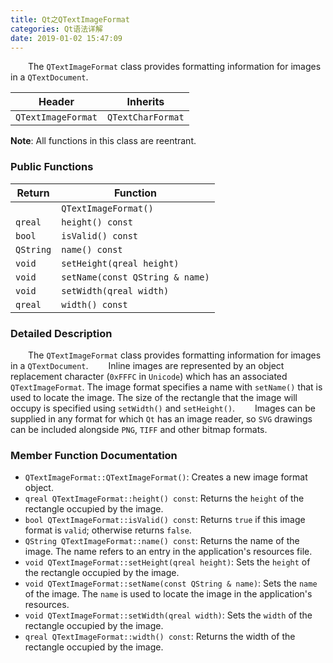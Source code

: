 ```yaml
---
title: Qt之QTextImageFormat
categories: Qt语法详解
date: 2019-01-02 15:47:09
---
```

&emsp;&emsp;The `QTextImageFormat` class provides formatting information for images in a `QTextDocument`.<!--more-->

Header             | Inherits
-------------------|-----------------
`QTextImageFormat` | `QTextCharFormat`

**Note**: All functions in this class are reentrant.

### Public Functions

Return    | Function
----------|--------
          | `QTextImageFormat()`
`qreal`   | `height() const`
`bool`    | `isValid() const`
`QString` | `name() const`
`void`    | `setHeight(qreal height)`
`void`    | `setName(const QString & name)`
`void`    | `setWidth(qreal width)`
`qreal`   | `width() const`

### Detailed Description

&emsp;&emsp;The `QTextImageFormat` class provides formatting information for images in a `QTextDocument`.
&emsp;&emsp;Inline images are represented by an object replacement character (`0xFFFC` in `Unicode`) which has an associated `QTextImageFormat`. The image format specifies a name with `setName()` that is used to locate the image. The size of the rectangle that the image will occupy is specified using `setWidth()` and `setHeight()`.
&emsp;&emsp;Images can be supplied in any format for which `Qt` has an image reader, so `SVG` drawings can be included alongside `PNG`, `TIFF` and other bitmap formats.

### Member Function Documentation

- `QTextImageFormat::QTextImageFormat()`: Creates a new image format object.
- `qreal QTextImageFormat::height() const`: Returns the `height` of the rectangle occupied by the image.
- `bool QTextImageFormat::isValid() const`: Returns `true` if this image format is `valid`; otherwise returns `false`.
- `QString QTextImageFormat::name() const`: Returns the name of the image. The name refers to an entry in the application's resources file.
- `void QTextImageFormat::setHeight(qreal height)`: Sets the `height` of the rectangle occupied by the image.
- `void QTextImageFormat::setName(const QString & name)`: Sets the `name` of the image. The `name` is used to locate the image in the application's resources.
- `void QTextImageFormat::setWidth(qreal width)`: Sets the `width` of the rectangle occupied by the image.
- `qreal QTextImageFormat::width() const`: Returns the width of the rectangle occupied by the image.